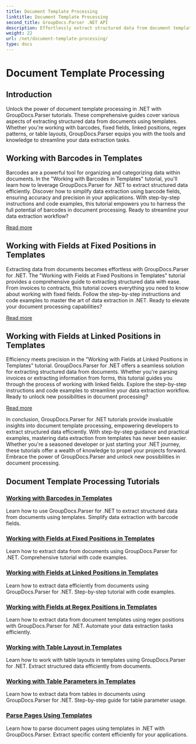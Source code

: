```yaml
---
title: Document Template Processing
linktitle: Document Template Processing
second_title: GroupDocs.Parser .NET API
description: Effortlessly extract structured data from document templates with GroupDocs.Parser for .NET. Learn to work with barcodes, fields, regex, and table layouts.
weight: 22
url: /net/document-template-processing/
type: docs
---
```

# Document Template Processing


## Introduction

Unlock the power of document template processing in .NET with GroupDocs.Parser tutorials. These comprehensive guides cover various aspects of extracting structured data from documents using templates. Whether you're working with barcodes, fixed fields, linked positions, regex patterns, or table layouts, GroupDocs.Parser equips you with the tools and knowledge to streamline your data extraction tasks.

## Working with Barcodes in Templates

Barcodes are a powerful tool for organizing and categorizing data within documents. In the "Working with Barcodes in Templates" tutorial, you'll learn how to leverage GroupDocs.Parser for .NET to extract structured data efficiently. Discover how to simplify data extraction using barcode fields, ensuring accuracy and precision in your applications. With step-by-step instructions and code examples, this tutorial empowers you to harness the full potential of barcodes in document processing. Ready to streamline your data extraction workflow?

[Read more](./working-with-barcodes-in-templates/)

## Working with Fields at Fixed Positions in Templates

Extracting data from documents becomes effortless with GroupDocs.Parser for .NET. The "Working with Fields at Fixed Positions in Templates" tutorial provides a comprehensive guide to extracting structured data with ease. From invoices to contracts, this tutorial covers everything you need to know about working with fixed fields. Follow the step-by-step instructions and code examples to master the art of data extraction in .NET. Ready to elevate your document processing capabilities?

[Read more](./working-with-fields-at-fixed-positions-in-templates/)

## Working with Fields at Linked Positions in Templates

Efficiency meets precision in the "Working with Fields at Linked Positions in Templates" tutorial. GroupDocs.Parser for .NET offers a seamless solution for extracting structured data from documents. Whether you're parsing invoices or extracting information from forms, this tutorial guides you through the process of working with linked fields. Explore the step-by-step instructions and code examples to streamline your data extraction workflow. Ready to unlock new possibilities in document processing?

[Read more](./working-with-fields-at-linked-positions-in-templates/)

In conclusion, GroupDocs.Parser for .NET tutorials provide invaluable insights into document template processing, empowering developers to extract structured data efficiently. With step-by-step guidance and practical examples, mastering data extraction from templates has never been easier. Whether you're a seasoned developer or just starting your .NET journey, these tutorials offer a wealth of knowledge to propel your projects forward. Embrace the power of GroupDocs.Parser and unlock new possibilities in document processing.

## Document Template Processing Tutorials
### [Working with Barcodes in Templates](./working-with-barcodes-in-templates/)
Learn how to use GroupDocs.Parser for .NET to extract structured data from documents using templates. Simplify data extraction with barcode fields.
### [Working with Fields at Fixed Positions in Templates](./working-with-fields-at-fixed-positions-in-templates/)
Learn how to extract data from documents using GroupDocs.Parser for .NET. Comprehensive tutorial with code examples.
### [Working with Fields at Linked Positions in Templates](./working-with-fields-at-linked-positions-in-templates/)
Learn how to extract data efficiently from documents using GroupDocs.Parser for .NET. Step-by-step tutorial with code examples.
### [Working with Fields at Regex Positions in Templates](./working-with-fields-at-regex-positions-in-templates/)
Learn how to extract data from document templates using regex positions with GroupDocs.Parser for .NET. Automate your data extraction tasks efficiently.
### [Working with Table Layout in Templates](./working-with-table-layout-in-templates/)
Learn how to work with table layouts in templates using GroupDocs.Parser for .NET. Extract structured data efficiently from documents.
### [Working with Table Parameters in Templates](./working-with-table-parameters-in-templates/)
Learn how to extract data from tables in documents using GroupDocs.Parser for .NET. Step-by-step guide for table parameter usage.
### [Parse Pages Using Templates](./parse-pages-using-templates/)
Learn how to parse document pages using templates in .NET with GroupDocs.Parser. Extract specific content efficiently for your applications.